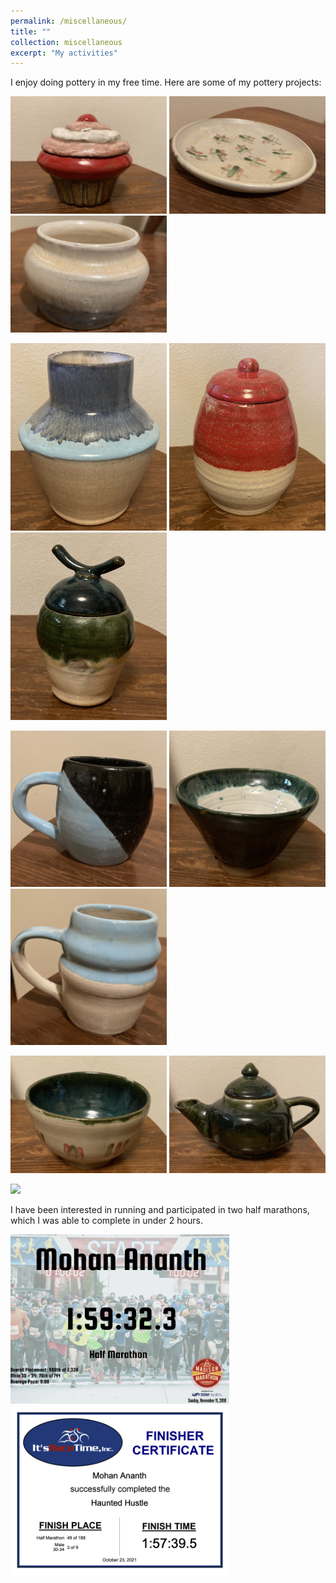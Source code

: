 ```yaml
---
permalink: /miscellaneous/
title: ""
collection: miscellaneous
excerpt: "My activities"
---
```

I enjoy doing pottery in my free time. Here are some of my pottery projects:

[<img src="/images/pottery1.jpg" width="250" />](/images/pottery1.jpg) [<img src="/images/pottery5.jpg" width="250" />](/images/pottery5.jpg) [<img src="/images/pottery3.jpg" width="250" />](/images/pottery3.jpg)


[<img src="/images/pottery2.jpg" width="250" />](/images/pottery2.jpg) [<img src="/images/pottery4.jpg" width="250" />](/images/pottery4.jpg) [<img src="/images/pottery7.jpg" width="250" />](/images/pottery7.jpg)


[<img src="/images/pottery9.jpg" width="250" />](/images/pottery9.jpg) [<img src="/images/pottery10.jpg" width="250" />](/images/pottery10.jpg) [<img src="/images/pottery8.jpg" width="250" />](/images/pottery8.jpg)

[<img src="/images/pottery6.jpg" width="250" />](/images/pottery6.jpg) [<img src="/images/pottery11.jpg" width="250" />](/images/pottery11.jpg)

[<img src="/images/pottery12.png" width="500" />](/images/pottery12.png)

I have been interested in running and participated in two half marathons, which I was able to complete in under 2 hours.

[<img src="/images/Madison_Marathon_2021.png" width="350" />](/images/Madison_Marathon_2021.png) [<img src="/images/Haunted_Hustle_2021.png" width="350" />](/images/Haunted_Hustle_2021.png)
